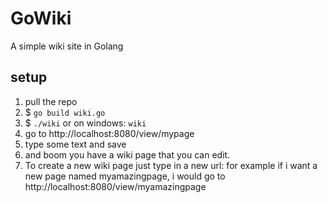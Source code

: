 # GoWiki
A simple wiki site in Golang

## setup
1. pull the repo
3. $ `go build wiki.go`
4. $ `./wiki` or on windows: `wiki`
5. go to http://localhost:8080/view/mypage
6. type some text and save
7. and boom you have a wiki page that you can edit.
8. To create a new wiki page just type in a new url: for example if i want a new page named myamazingpage, i would go to http://localhost:8080/view/myamazingpage

